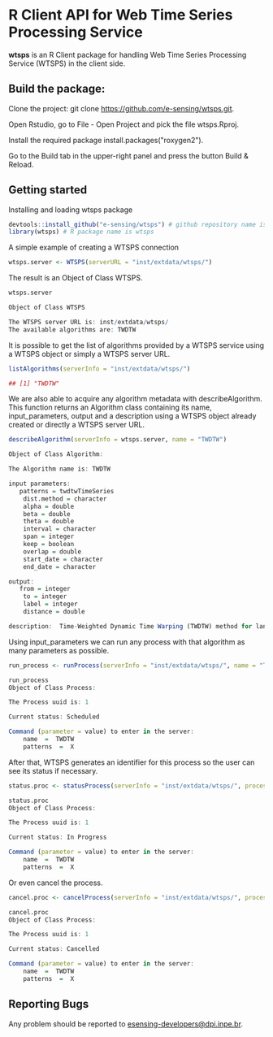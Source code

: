 # R Client API for Web Time Series Processing Service 

**wtsps** is an R Client package for handling Web Time Series Processing Service (WTSPS) in the client side.

## Build the package:

Clone the project: git clone https://github.com/e-sensing/wtsps.git.

Open Rstudio, go to File - Open Project and pick the file wtsps.Rproj.

Install the required package install.packages("roxygen2").

Go to the Build tab in the upper-right panel and press the button Build & Reload. 

## Getting started

Installing and loading wtsps package

``` r
devtools::install_github("e-sensing/wtsps") # github repository name is wtsps
library(wtsps) # R package name is wtsps
```

A simple example of creating a WTSPS connection

``` r 
wtsps.server <- WTSPS(serverURL = "inst/extdata/wtsps/")
```

The result is an Object of Class WTSPS. 

``` r
wtsps.server
```

``` r
Object of Class WTSPS

The WTSPS server URL is: inst/extdata/wtsps/ 
The available algorithms are: TWDTW 
```
It is possible to get the list of algorithms provided by a WTSPS service using a WTSPS object or simply a WTSPS server URL.

``` r
listAlgorithms(serverInfo = "inst/extdata/wtsps/")
```

``` r
## [1] "TWDTW"
```

We are also able to acquire any algorithm metadata with describeAlgorithm. This function returns an Algorithm class containing its name, input_parameters, output and a description using a WTSPS object already created or directly a WTSPS server URL. 

```r
describeAlgorithm(serverInfo = wtsps.server, name = "TWDTW")
```
``` r
Object of Class Algorithm: 

The Algorithm name is: TWDTW 

input parameters: 
   patterns = twdtwTimeSeries 
    dist.method = character 
    alpha = double 
    beta = double 
    theta = double 
    interval = character 
    span = integer 
    keep = boolean 
    overlap = double 
    start_date = character 
    end_date = character 

output: 
   from = integer 
    to = integer 
    label = integer 
    distance = double 

description:  Time-Weighted Dynamic Time Warping (TWDTW) method for land use and land cover mapping using satellite image time series.
```

Using input_parameters we can run any process with that algorithm as many parameters as possible.

```r
run_process <- runProcess(serverInfo = "inst/extdata/wtsps/", name = "TWDTW", patterns = "X")
```
```r
run_process
Object of Class Process: 

The Process uuid is: 1 

Current status: Scheduled 

Command (parameter = value) to enter in the server: 
    name  =  TWDTW 
    patterns  =  X
```

After that, WTSPS generates an identifier for this process so the user can see its status if necessary.

```r
status.proc <- statusProcess(serverInfo = "inst/extdata/wtsps/", processInfo = 1)
```
```r
status.proc
Object of Class Process: 

The Process uuid is: 1 

Current status: In Progress 

Command (parameter = value) to enter in the server: 
    name  =  TWDTW 
    patterns  =  X
```

Or even cancel the process.

```r
cancel.proc <- cancelProcess(serverInfo = "inst/extdata/wtsps/", processInfo = 1)
```
```r
cancel.proc
Object of Class Process: 

The Process uuid is: 1 

Current status: Cancelled 

Command (parameter = value) to enter in the server: 
    name  =  TWDTW 
    patterns  =  X
```

## Reporting Bugs

Any problem should be reported to esensing-developers@dpi.inpe.br.

